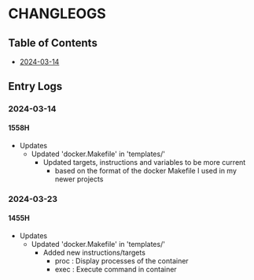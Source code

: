 # CHANGLEOGS

## Table of Contents
+ [2024-03-14](#2024-03-14)

## Entry Logs
### 2024-03-14
#### 1558H
- Updates
    - Updated 'docker.Makefile' in 'templates/'
        - Updated targets, instructions and variables to be more current 
            + based on the format of the docker Makefile I used in my newer projects

### 2024-03-23
#### 1455H
- Updates
    - Updated 'docker.Makefile' in 'templates/'
        - Added new instructions/targets
            + proc : Display processes of the container
            + exec : Execute command in container

